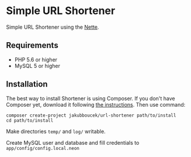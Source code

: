 Simple URL Shortener
=================

Simple URL Shortener using the [Nette](https://nette.org).


Requirements
------------

- PHP 5.6 or higher
- MySQL 5 or higher


Installation
------------

The best way to install Shortener is using Composer. If you don't have Composer yet,
download it following [the instructions](https://doc.nette.org/composer). Then use command:

	composer create-project jakubboucek/url-shortener path/to/install
	cd path/to/install


Make directories `temp/` and `log/` writable.

Create MySQL user and database and fill credentials to `app/config/config.local.neon`
